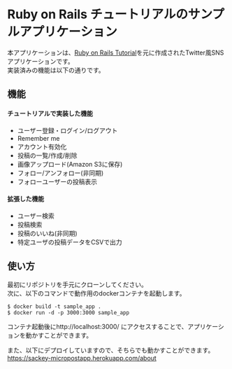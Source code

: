# Ruby on Rails チュートリアルのサンプルアプリケーション
本アプリケーションは、<a href="http://railstutorial.jp/" target="_blank">Ruby on Rails Tutorial</a>を元に作成されたTwitter風SNSアプリケーションです。  
実装済みの機能は以下の通りです。

## 機能
#### チュートリアルで実装した機能
<ul>
  <li>ユーザー登録・ログイン/ログアウト</li>
  <li>Remember me</li>
  <li>アカウント有効化</li>
  <li>投稿の一覧/作成/削除</li>
  <li>画像アップロード(Amazon S3に保存)</li>
  <li>フォロー/アンフォロー(非同期)</li>
  <li>フォローユーザーの投稿表示</li>
</ul>

#### 拡張した機能
<ul>
  <li>ユーザー検索</li>
  <li>投稿検索</li>
  <li>投稿のいいね(非同期)</li>
  <li>特定ユーザの投稿データをCSVで出力</li>
</ul>

## 使い方

最初にリポジトリを手元にクローンしてください。  
次に、以下のコマンドで動作用のdockerコンテナを起動します。

```
$ docker build -t sample_app .
$ docker run -d -p 3000:3000 sample_app
```

コンテナ起動後にhttp://localhost:3000/ にアクセスすることで、アプリケーションを動かすことができます。  

また、以下にデプロイしていますので、そちらでも動かすことができます。  
https://sackey-micropostapp.herokuapp.com/about
